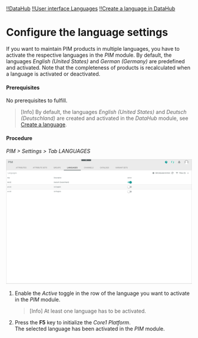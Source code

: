 [!!DataHub](../../DataHub/Overview/01_General.md)
[!!User interface Languages](../UserInterface/03d_Languages.md)
[!!Create a language in DataHub](../../DataHub/Integration/05_ManageLanguages.md#create-a-language)


# Configure the language settings

If you want to maintain PIM products in multiple languages, you have to activate the respective languages in the *PIM* module. By default, the languages *English (United States)* and *German (Germany)* are predefined and activated. Note that the completeness of products is recalculated when a language is activated or deactivated.

#### Prerequisites

No prerequisites to fulfill.

> [Info] By default, the languages *English (United States)* and *Deutsch (Deutschland)* are created and activated in the *DataHub* module, see [Create a language](../../DataHub/Integration/05_ManageLanguages.md#create-a-language).

#### Procedure

*PIM > Settings > Tab LANGUAGES*

![Languages](../../Assets/Screenshots/PIM/Settings/Languages/Languages.png "[Languages]")

1. Enable the *Active* toggle in the row of the language you want to activate in the *PIM* module.

    > [Info] At least one language has to be activated.

2. Press the **F5** key to initialize the *Core1 Platform*.   
  The selected language has been activated in the *PIM* module.
